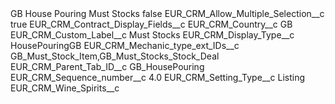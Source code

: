 <?xml version="1.0" encoding="UTF-8"?>
<CustomMetadata xmlns="http://soap.sforce.com/2006/04/metadata" xmlns:xsi="http://www.w3.org/2001/XMLSchema-instance" xmlns:xsd="http://www.w3.org/2001/XMLSchema">
    <label>GB House Pouring Must Stocks</label>
    <protected>false</protected>
    <values>
        <field>EUR_CRM_Allow_Multiple_Selection__c</field>
        <value xsi:type="xsd:boolean">true</value>
    </values>
    <values>
        <field>EUR_CRM_Contract_Display_Fields__c</field>
        <value xsi:nil="true"/>
    </values>
    <values>
        <field>EUR_CRM_Country__c</field>
        <value xsi:type="xsd:string">GB</value>
    </values>
    <values>
        <field>EUR_CRM_Custom_Label__c</field>
        <value xsi:type="xsd:string">Must Stocks</value>
    </values>
    <values>
        <field>EUR_CRM_Display_Type__c</field>
        <value xsi:type="xsd:string">HousePouringGB</value>
    </values>
    <values>
        <field>EUR_CRM_Mechanic_type_ext_IDs__c</field>
        <value xsi:type="xsd:string">GB_Must_Stock_Item,GB_Must_Stocks_Stock_Deal</value>
    </values>
    <values>
        <field>EUR_CRM_Parent_Tab_ID__c</field>
        <value xsi:type="xsd:string">GB_HousePouring</value>
    </values>
    <values>
        <field>EUR_CRM_Sequence_number__c</field>
        <value xsi:type="xsd:double">4.0</value>
    </values>
    <values>
        <field>EUR_CRM_Setting_Type__c</field>
        <value xsi:type="xsd:string">Listing</value>
    </values>
    <values>
        <field>EUR_CRM_Wine_Spirits__c</field>
        <value xsi:nil="true"/>
    </values>
</CustomMetadata>
